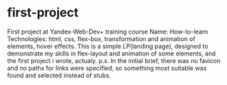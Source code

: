 # first-project
First project at Yandex-Web-Dev+ training course
Name: How-to-learn
Technologies: html, css, flex-box, transformation and animation of elements, hover effects.
This is a simple LP(landing page), designed to demonstrate my skills in flex-layout and animation of some elements, and the first project i wrote, actualy.
p.s. In the initial brief, there was no favicon and no paths for links were specified, so something most suitable was found and selected instead of stubs.
